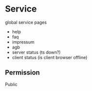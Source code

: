 # Service
global service pages

- help
- faq
- impressum
- agb
- server status (ts down?)
- client status (is client browser offline)


## Permission
Public
